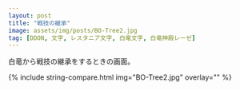 ```yaml
---
layout: post
title: "戦技の継承"
image: assets/img/posts/BO-Tree2.jpg
tag: [DDON, 文字, レスタニア文字, 白竜文字, 白竜神殿レーゼ]
---
```


白竜から戦技の継承をするときの画面。

{% include string-compare.html img="BO-Tree2.jpg" overlay="" %}

> 


